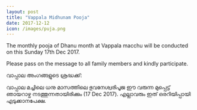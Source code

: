 ```yaml
---
layout: post
title: "Vappala Midhunam Pooja"
date: 2017-12-12
icon: /images/puja.png
---
```


The monthly pooja of Dhanu month at Vappala macchu will be conducted on this Sunday 17th Dec 2017.

Please pass on the message to all family members and kindly participate.

വാപ്പാല അംഗങ്ങളുടെ ശ്രദ്ധക്ക്: 

വാപ്പാല മച്ചിലെ ധനു മാസത്തിലെ  ഭുവനേശ്വരിപൂജ ഈ വരുന്ന മുപ്പെട്ട്  ഞായറാഴ്ച നടത്തുന്നതായിരിക്കും (17 Dec 2017). എല്ലാവരും ഇത് ഒരറിയിപ്പായി എടുക്കാനപേക്ഷ.
